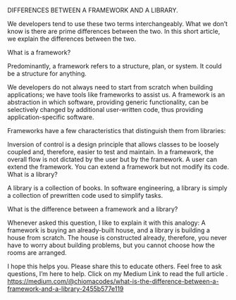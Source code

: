 DIFFERENCES BETWEEN A FRAMEWORK AND A LIBRARY.

We developers tend to use these two terms interchangeably. What we don’t know is there are prime differences between the two. In this short article, we explain the differences between the two.

What is a framework?

Predominantly, a framework refers to a structure, plan, or system. It could be a structure for anything.

We developers do not always need to start from scratch when building applications; we have tools like frameworks to assist us. A framework is an abstraction in which software, providing generic functionality, can be selectively changed by additional user-written code, thus providing application-specific software.

Frameworks have a few characteristics that distinguish them from libraries:

Inversion of control is a design principle that allows classes to be loosely coupled and, therefore, easier to test and maintain. In a framework, the overall flow is not dictated by the user but by the framework.
A user can extend the framework.
You can extend a framework but not modify its code.
What is a library?

A library is a collection of books. In software engineering, a library is simply a collection of prewritten code used to simplify tasks.

What is the difference between a framework and a library?

Whenever asked this question, I like to explain it with this analogy: A framework is buying an already-built house, and a library is building a house from scratch. The house is constructed already, therefore, you never have to worry about building problems, but you cannot choose how the rooms are arranged.



I hope this helps you. Please share this to educate others. Feel free to ask questions, I’m here to help.
Click on my Medium Link to read the full article . 
https://medium.com/@chiomacodes/what-is-the-difference-between-a-framework-and-a-library-2455b577e119





